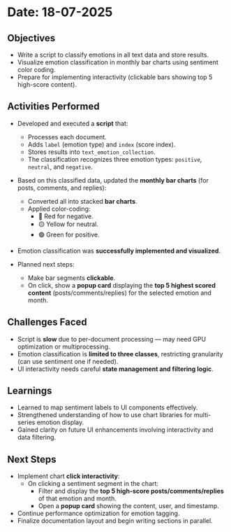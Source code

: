 # Date: 18-07-2025

## Objectives

- Write a script to classify emotions in all text data and store results.
- Visualize emotion classification in monthly bar charts using sentiment color coding.
- Prepare for implementing interactivity (clickable bars showing top 5 high-score content).

## Activities Performed

- Developed and executed a **script** that:
  - Processes each document.
  - Adds `label` (emotion type) and `index` (score index).
  - Stores results into `text_emotion_collection`.
  - The classification recognizes three emotion types: `positive`, `neutral`, and `negative`.

- Based on this classified data, updated the **monthly bar charts** (for posts, comments, and replies):
  - Converted all into stacked **bar charts**.
  - Applied color-coding:
    - 🔴 Red for negative.
    - 🟡 Yellow for neutral.
    - 🟢 Green for positive.

- Emotion classification was **successfully implemented and visualized**.
- Planned next steps:
  - Make bar segments **clickable**.
  - On click, show a **popup card** displaying the **top 5 highest scored content** (posts/comments/replies) for the selected emotion and month.

## Challenges Faced

- Script is **slow** due to per-document processing — may need GPU optimization or multiprocessing.
- Emotion classification is **limited to three classes**, restricting granularity (can use sentiment one if needed).
- UI interactivity needs careful **state management and filtering logic**.

## Learnings

- Learned to map sentiment labels to UI components effectively.
- Strengthened understanding of how to use chart libraries for multi-series emotion display.
- Gained clarity on future UI enhancements involving interactivity and data filtering.

## Next Steps

- Implement chart **click interactivity**:
  - On clicking a sentiment segment in the chart:
    - Filter and display the **top 5 high-score posts/comments/replies** of that emotion and month.
    - Open a **popup card** showing the content, user, and timestamp.
- Continue performance optimization for emotion tagging.
- Finalize documentation layout and begin writing sections in parallel.
